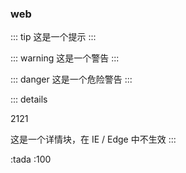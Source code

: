 ### web

::: tip
这是一个提示
:::

::: warning
这是一个警告
:::

::: danger
这是一个危险警告
:::

::: details

<p>2121</p>

这是一个详情块，在 IE / Edge 中不生效
:::

:tada :100
<ClientOnly>
<FlowChart-index ></FlowChart-index>
</ClientOnly>
